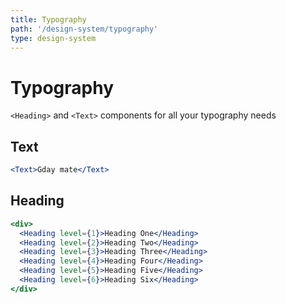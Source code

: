 ```yaml
---
title: Typography
path: '/design-system/typography'
type: design-system
---
```


# Typography

`<Heading>` and `<Text>` components for all your typography needs

## Text

```jsx
<Text>Gday mate</Text>
```

## Heading

```jsx
<div>
  <Heading level={1}>Heading One</Heading>
  <Heading level={2}>Heading Two</Heading>
  <Heading level={3}>Heading Three</Heading>
  <Heading level={4}>Heading Four</Heading>
  <Heading level={5}>Heading Five</Heading>
  <Heading level={6}>Heading Six</Heading>
</div>
```
